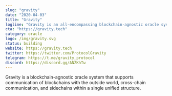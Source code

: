 ```yaml
---
slug: "gravity"
date: "2020-04-03"
title: "Gravity"
logline: "Gravity is an all-encompassing blockchain-agnostic oracle system."
cta: "https://gravity.tech"
category: oracle
logo: /img/gravity.svg
status: building
website: https://gravity.tech
twitter: https://twitter.com/ProtocolGravity
telegram: https://t.me/gravity_protocol
discord: https://discord.gg/ANZKhTw
---
```


Gravity is a blockchain-agnostic oracle system that supports communication of blockchains with the outside world, cross-chain communication, and sidechains within a single unified structure.
